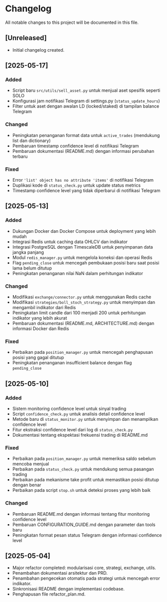 # Changelog

All notable changes to this project will be documented in this file.

## [Unreleased]
- Initial changelog created.

## [2025-05-17]
### Added
- Script baru `src/utils/sell_asset.py` untuk menjual aset spesifik seperti SOLO
- Konfigurasi jam notifikasi Telegram di settings.py (`status_update_hours`)
- Filter untuk aset dengan awalan LD (locked/staked) di tampilan balance Telegram

### Changed
- Peningkatan penanganan format data untuk `active_trades` (mendukung list dan dictionary)
- Pembaruan timestamp confidence level di notifikasi Telegram
- Pembaruan dokumentasi (README.md) dengan informasi perubahan terbaru

### Fixed
- Error `'list' object has no attribute 'items'` di notifikasi Telegram
- Duplikasi kode di `status_check.py` untuk update status metrics
- Timestamp confidence level yang tidak diperbarui di notifikasi Telegram

## [2025-05-13]
### Added
- Dukungan Docker dan Docker Compose untuk deployment yang lebih mudah
- Integrasi Redis untuk caching data OHLCV dan indikator
- Integrasi PostgreSQL dengan TimescaleDB untuk penyimpanan data jangka panjang
- Modul `redis_manager.py` untuk mengelola koneksi dan operasi Redis
- Flag `pending_close` untuk mencegah pembukaan posisi baru saat posisi lama belum ditutup
- Peningkatan penanganan nilai NaN dalam perhitungan indikator

### Changed
- Modifikasi `exchange/connector.py` untuk menggunakan Redis cache
- Modifikasi `strategies/boll_stoch_strategy.py` untuk menyimpan dan mengambil indikator dari Redis
- Peningkatan limit candle dari 100 menjadi 200 untuk perhitungan indikator yang lebih akurat
- Pembaruan dokumentasi (README.md, ARCHITECTURE.md) dengan informasi Docker dan Redis

### Fixed
- Perbaikan pada `position_manager.py` untuk mencegah penghapusan posisi yang gagal ditutup
- Peningkatan penanganan insufficient balance dengan flag `pending_close`

## [2025-05-10]
### Added
- Sistem monitoring confidence level untuk sinyal trading
- Script `confidence_check.py` untuk analisis detail confidence level
- Metode baru di `status_monitor.py` untuk menyimpan dan menampilkan confidence level
- Fitur ekstraksi confidence level dari log di `status_check.py`
- Dokumentasi tentang ekspektasi frekuensi trading di README.md

### Fixed
- Perbaikan pada `position_manager.py` untuk memeriksa saldo sebelum mencoba menjual
- Perbaikan pada `status_check.py` untuk mendukung semua pasangan trading
- Perbaikan pada mekanisme take profit untuk memastikan posisi ditutup dengan benar
- Perbaikan pada script `stop.sh` untuk deteksi proses yang lebih baik

### Changed
- Pembaruan README.md dengan informasi tentang fitur monitoring confidence level
- Pembaruan CONFIGURATION_GUIDE.md dengan parameter dan tools baru
- Peningkatan format pesan status Telegram dengan informasi confidence level

## [2025-05-04]
- Major refactor completed: modularisasi core, strategi, exchange, utils.
- Penambahan dokumentasi arsitektur dan PRD.
- Penambahan pengecekan otomatis pada strategi untuk mencegah error indikator.
- Sinkronisasi README dengan implementasi codebase.
- Penghapusan file refactor_plan.md.
